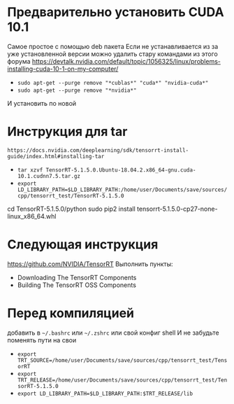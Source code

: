 # Предварительно установить CUDA 10.1
Самое простое с помощью deb пакета
Если не устанавливается из за уже установленной версии можно удалить стару командами из этого форума
https://devtalk.nvidia.com/default/topic/1056325/linux/problems-installing-cuda-10-1-on-my-computer/

- `sudo apt-get --purge remove "*cublas*" "cuda*" "nvidia-cuda*"`
- `sudo apt-get --purge remove "*nvidia*"`

И установить по новой

# Инструкция для tar
`https://docs.nvidia.com/deeplearning/sdk/tensorrt-install-guide/index.html#installing-tar`
- `tar xzvf TensorRT-5.1.5.0.Ubuntu-18.04.2.x86_64-gnu.cuda-10.1.cudnn7.5.tar.gz`
- `export LD_LIBRARY_PATH=$LD_LIBRARY_PATH:/home/user/Documents/save/sources/cpp/tensorrt_test/TensorRT-5.1.5.0`

cd TensorRT-5.1.5.0/python
sudo pip2 install tensorrt-5.1.5.0-cp27-none-linux_x86_64.whl

# Следующая инструкция 
https://github.com/NVIDIA/TensorRT
Выполнить пункты:
- Downloading The TensorRT Components
- Building The TensorRT OSS Components

# Перед компиляцией
добавить в `~/.bashrc` или `~/.zshrc` или свой конфиг shell
И не забудьте поменять пути на свои
- `export TRT_SOURCE=/home/user/Documents/save/sources/cpp/tensorrt_test/TensorRT`
- `export TRT_RELEASE=/home/user/Documents/save/sources/cpp/tensorrt_test/TensorRT-5.1.5.0`
- `export LD_LIBRARY_PATH=$LD_LIBRARY_PATH:$TRT_RELEASE/lib`
